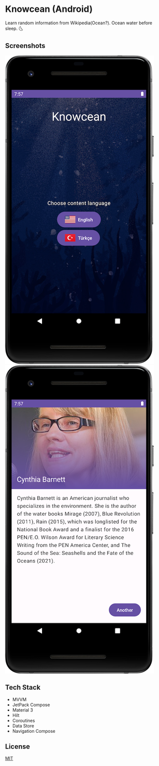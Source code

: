 
# Knowcean (Android)

Learn random information from Wikipedia(Ocean?). Ocean water before sleep. 🌜


## Screenshots

![App Screenshot](art/Screenshot_20230303_232817.png)
![App Screenshot](art/Screenshot_20230303_232849.png)


## Tech Stack

- MVVM
- JetPack Compose
- Material 3
- Hilt
- Coroutines
- Data Store
- Navigation Compose


## License

[MIT](https://choosealicense.com/licenses/mit/)



